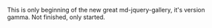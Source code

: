 
This is only beginning of the new great md-jquery-gallery, it's version gamma. Not finished, only started.